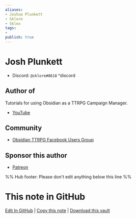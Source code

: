 ```yaml
---
aliases:
- Joshua Plunkett
- Sklore
- Sklex
tags: 
- 
publish: true
---
```


# Josh Plunkett


- Discord: `@sklore#8618` ^discord

## Author of
Tutorials for using Obsidian as a TTRPG Campaign Manager. 
- [YouTube](https://youtube.com/playlist?list=PLV5XWfKkFpk7MJTKv5YdSSpT9b-vLslWu)

## Community
- [Obsidian TTRPG Facebook Users Group](https://www.facebook.com/groups/obsidianttrpgusers)

## Sponsor this author
- [Patreon](https://www.patreon.com/JPlunkett)

%% Hub footer: Please don't edit anything below this line %%

# This note in GitHub

<span class="git-footer">[Edit In GitHub](https://github.dev/obsidian-community/obsidian-hub/blob/main/01%20-%20Community/People/Josh%20Plunkett.md "git-hub-edit-note") | [Copy this note](https://raw.githubusercontent.com/obsidian-community/obsidian-hub/main/01%20-%20Community/People/Josh%20Plunkett.md "git-hub-copy-note") | [Download this vault](https://github.com/obsidian-community/obsidian-hub/archive/refs/heads/main.zip "git-hub-download-vault") </span>
